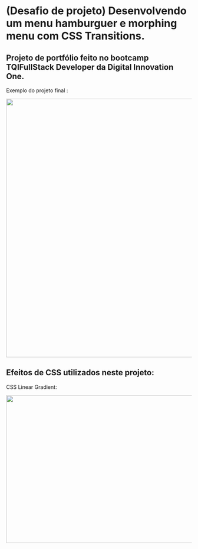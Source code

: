 <h1>(Desafio de projeto) Desenvolvendo um menu hamburguer e morphing menu com CSS Transitions.</h1>

<h2>Projeto de portfólio feito no bootcamp TQIFullStack Developer da Digital Innovation One.</h2>

Exemplo do projeto final :
  
  
  
  <img src="https://user-images.githubusercontent.com/100586435/170076703-7874665f-722b-48a3-932c-e8399c6180da.jpeg" width="560" height="700">

<h2>Efeitos de CSS utilizados neste projeto: </h2>

CSS Linear Gradient: 

<img src="https://user-images.githubusercontent.com/100586435/170111633-e125ae82-0800-4ffe-8d36-5b208b20820c.gif" width="700" height="400">
